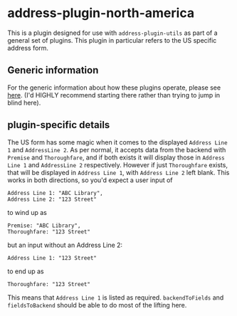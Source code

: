 # address-plugin-north-america

This is a plugin designed for use with `address-plugin-utils` as part of a general set of plugins. This plugin in particular refers to the US specific address form.
## Generic information
For the generic information about how these plugins operate, please see [here](https://github.com/openlibraryenvironment/address-plugin-generic/blob/master/README.md). (I'd HIGHLY recommend starting there rather than trying to jump in blind here).

## plugin-specific details
The US form has some magic when it comes to the displayed `Address Line 1` and `AddressLine 2`. As per normal, it accepts data from the backend with `Premise` and `Thoroughfare`, and if both exists it will display those in `Address Line 1` and `AddressLine 2` respectively. However if just `Thoroughfare` exists, that will be displayed in `Address Line 1`, with `Address Line 2` left blank. This works in both directions, so you'd expect a user input of 

```
Address Line 1: "ABC Library",
Address Line 2: "123 Street"
```
to wind up as
```
Premise: "ABC Library",
Thoroughfare: "123 Street"
```
but an input without an Address Line 2:
```
Address Line 1: "123 Street"
```
to end up as 
```
Thoroughfare: "123 Street"
```

This means that `Address Line 1` is listed as required.
`backendToFields` and `fieldsToBackend` should be able to do most of the lifting here.
